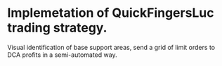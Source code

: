 # Implemetation of QuickFingersLuc trading strategy.
Visual identification of base support areas, send a grid of limit orders to DCA profits in a semi-automated way.

